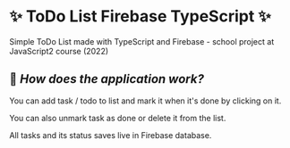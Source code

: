 # ✨ ToDo List Firebase TypeScript ✨

Simple ToDo List made with TypeScript and Firebase - school project at JavaScript2 course (2022)

## 📌 _How does the application work?_

You can add task / todo to list and mark it when it's done by clicking on it.

You can also unmark task as done or delete it from the list. 

All tasks and its status saves live in Firebase database.
